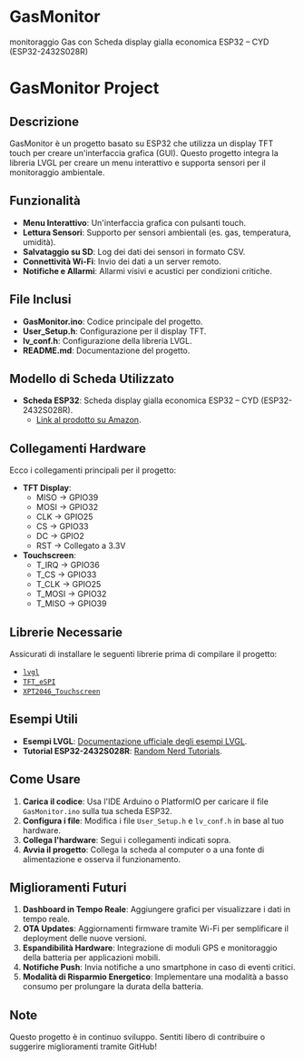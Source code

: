# GasMonitor
monitoraggio Gas con Scheda display gialla economica ESP32 – CYD (ESP32-2432S028R)
# GasMonitor Project

## Descrizione
GasMonitor è un progetto basato su ESP32 che utilizza un display TFT touch per creare un'interfaccia grafica (GUI). Questo progetto integra la libreria LVGL per creare un menu interattivo e supporta sensori per il monitoraggio ambientale.

## Funzionalità
- **Menu Interattivo**: Un'interfaccia grafica con pulsanti touch.
- **Lettura Sensori**: Supporto per sensori ambientali (es. gas, temperatura, umidità).
- **Salvataggio su SD**: Log dei dati dei sensori in formato CSV.
- **Connettività Wi-Fi**: Invio dei dati a un server remoto.
- **Notifiche e Allarmi**: Allarmi visivi e acustici per condizioni critiche.

## File Inclusi
- **GasMonitor.ino**: Codice principale del progetto.
- **User_Setup.h**: Configurazione per il display TFT.
- **lv_conf.h**: Configurazione della libreria LVGL.
- **README.md**: Documentazione del progetto.

## Modello di Scheda Utilizzato
- **Scheda ESP32**: Scheda display gialla economica ESP32 – CYD (ESP32-2432S028R).
  - [Link al prodotto su Amazon](https://randomnerdtutorials.com/?s=ESP32-2432S028R).

## Collegamenti Hardware
Ecco i collegamenti principali per il progetto:
- **TFT Display**:
  - MISO → GPIO39
  - MOSI → GPIO32
  - CLK → GPIO25
  - CS → GPIO33
  - DC → GPIO2
  - RST → Collegato a 3.3V
- **Touchscreen**:
  - T_IRQ → GPIO36
  - T_CS → GPIO33
  - T_CLK → GPIO25
  - T_MOSI → GPIO32
  - T_MISO → GPIO39

## Librerie Necessarie
Assicurati di installare le seguenti librerie prima di compilare il progetto:
- [`lvgl`](https://github.com/lvgl/lvgl)
- [`TFT_eSPI`](https://github.com/Bodmer/TFT_eSPI)
- [`XPT2046_Touchscreen`](https://github.com/PaulStoffregen/XPT2046_Touchscreen)

## Esempi Utili
- **Esempi LVGL**: [Documentazione ufficiale degli esempi LVGL](https://docs.lvgl.io/master/examples.html).
- **Tutorial ESP32-2432S028R**: [Random Nerd Tutorials](https://randomnerdtutorials.com/?s=ESP32-2432S028R).

## Come Usare
1. **Carica il codice**: Usa l'IDE Arduino o PlatformIO per caricare il file `GasMonitor.ino` sulla tua scheda ESP32.
2. **Configura i file**: Modifica i file `User_Setup.h` e `lv_conf.h` in base al tuo hardware.
3. **Collega l'hardware**: Segui i collegamenti indicati sopra.
4. **Avvia il progetto**: Collega la scheda al computer o a una fonte di alimentazione e osserva il funzionamento.

## Miglioramenti Futuri
1. **Dashboard in Tempo Reale**: Aggiungere grafici per visualizzare i dati in tempo reale.
2. **OTA Updates**: Aggiornamenti firmware tramite Wi-Fi per semplificare il deployment delle nuove versioni.
3. **Espandibilità Hardware**: Integrazione di moduli GPS e monitoraggio della batteria per applicazioni mobili.
4. **Notifiche Push**: Invia notifiche a uno smartphone in caso di eventi critici.
5. **Modalità di Risparmio Energetico**: Implementare una modalità a basso consumo per prolungare la durata della batteria.

## Note
Questo progetto è in continuo sviluppo. Sentiti libero di contribuire o suggerire miglioramenti tramite GitHub!
